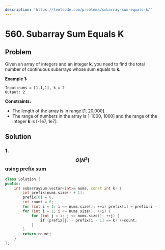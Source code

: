 ```yaml
---
description: 'https://leetcode.com/problems/subarray-sum-equals-k/'
---
```


# 560. Subarray Sum Equals K

## Problem

Given an array of integers and an integer **k**, you need to find the total number of continuous subarrays whose sum equals to **k**.

**Example 1:**

```text
Input:nums = [1,1,1], k = 2
Output: 2
```

**Constraints:**

* The length of the array is in range \[1, 20,000\].
* The range of numbers in the array is \[-1000, 1000\] and the range of the integer **k** is \[-1e7, 1e7\].

## Solution

### 1. $$O(N^2)$$ using prefix sum

```cpp
class Solution {
public:
    int subarraySum(vector<int>& nums, const int k) {
        int prefix[nums.size() + 1];
        prefix[0] = 0;
        int count = 0;
        for (int i = 1; i <= nums.size(); ++i) prefix[i] = prefix[i - 1] + nums[i - 1];
        for (int i = 1; i <= nums.size(); ++i) {
            for (int j = i; j <= nums.size(); ++j) {
                if (prefix[j] - prefix[i - 1] == k) ++count;
            }
        }
        return count;
    }
};
```

